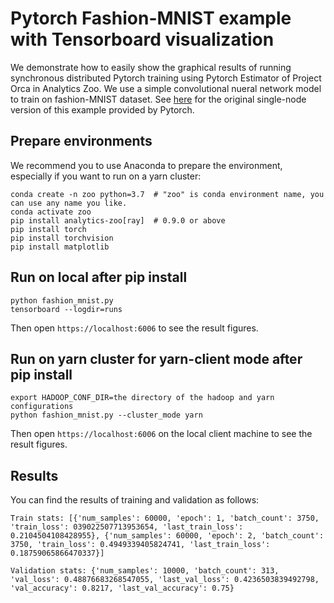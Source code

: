 # Pytorch Fashion-MNIST example with Tensorboard visualization

We demonstrate how to easily show the graphical results of running synchronous distributed Pytorch training using Pytorch Estimator of Project Orca in Analytics Zoo. We use a simple convolutional nueral network model to train on fashion-MNIST dataset. See [here](https://pytorch.org/tutorials/intermediate/tensorboard_tutorial.html) for the original single-node version of this example provided by Pytorch.

## Prepare environments

We recommend you to use Anaconda to prepare the environment, especially if you want to run on a yarn cluster:

```
conda create -n zoo python=3.7  # "zoo" is conda environment name, you can use any name you like.
conda activate zoo
pip install analytics-zoo[ray]  # 0.9.0 or above
pip install torch
pip install torchvision
pip install matplotlib
```

## Run on local after pip install

```
python fashion_mnist.py
tensorboard --logdir=runs
```

Then open `https://localhost:6006` to see the result figures.

## Run on yarn cluster for yarn-client mode after pip install

```
export HADOOP_CONF_DIR=the directory of the hadoop and yarn configurations
python fashion_mnist.py --cluster_mode yarn
```

Then open `https://localhost:6006` on the local client machine to see the result figures.

## Results

You can find the results of training and validation as follows:

```
Train stats: [{'num_samples': 60000, 'epoch': 1, 'batch_count': 3750, 'train_loss': 039022507713953654, 'last_train_loss': 0.2104504108428955}, {'num_samples': 60000, 'epoch': 2, 'batch_count': 3750, 'train_loss': 0.4949339405824741, 'last_train_loss': 0.18759065866470337}]
 
Validation stats: {'num_samples': 10000, 'batch_count': 313, 'val_loss': 0.48876683268547055, 'last_val_loss': 0.4236503839492798, 'val_accuracy': 0.8217, 'last_val_accuracy': 0.75}
```


